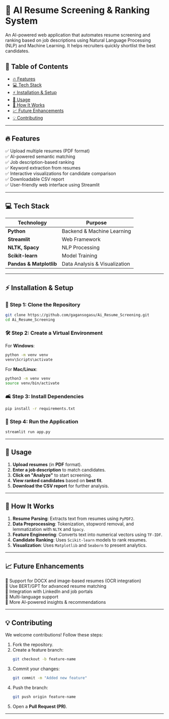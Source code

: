 # 🚀 AI Resume Screening & Ranking System

An AI-powered web application that automates resume screening and ranking based on job descriptions using Natural Language Processing (NLP) and Machine Learning. It helps recruiters quickly shortlist the best candidates.

## 📌 Table of Contents

- [🔥 Features](#-features)
- [💻 Tech Stack](#-tech-stack)
- [⚡ Installation & Setup](#-installation--setup)
- [🚀 Usage](#-usage)
- [🧠 How It Works](#-how-it-works)
- [📈 Future Enhancements](#-future-enhancements)
- [💡 Contributing](#-contributing)

---

## 🔥 Features

✅ Upload multiple resumes (PDF format)  
✅ AI-powered semantic matching  
✅ Job description-based ranking  
✅ Keyword extraction from resumes  
✅ Interactive visualizations for candidate comparison  
✅ Downloadable CSV report  
✅ User-friendly web interface using Streamlit

---

## 💻 Tech Stack

| **Technology**          | **Purpose**                   |
| ----------------------- | ----------------------------- |
| **Python**              | Backend & Machine Learning    |
| **Streamlit**           | Web Framework                 |
| **NLTK, Spacy**         | NLP Processing                |
| **Scikit-learn**        | Model Training                |
| **Pandas & Matplotlib** | Data Analysis & Visualization |

---

## ⚡ Installation & Setup

### 🏢 Step 1: Clone the Repository

```bash
git clone https://github.com/gagansogasu/Ai_Resume_Screening.git
cd Ai_Resume_Screening
```

### 🛠️ Step 2: Create a Virtual Environment

For **Windows**:

```bash
python -m venv venv
venv\Scripts\activate
```

For **Mac/Linux**:

```bash
python3 -m venv venv
source venv/bin/activate
```

### 🛋️ Step 3: Install Dependencies

```bash
pip install -r requirements.txt
```

### 🚀 Step 4: Run the Application

```bash
streamlit run app.py
```

---

## 🚀 Usage

1. **Upload resumes** (in **PDF** format).
2. **Enter a job description** to match candidates.
3. **Click on "Analyze"** to start screening.
4. **View ranked candidates** based on **best fit**.
5. **Download the CSV report** for further analysis.

---

## 🧠 How It Works

1. **Resume Parsing**: Extracts text from resumes using `PyPDF2`.
2. **Data Preprocessing**: Tokenization, stopword removal, and lemmatization with `NLTK` and `Spacy`.
3. **Feature Engineering**: Converts text into numerical vectors using `TF-IDF`.
4. **Candidate Ranking**: Uses `Scikit-learn` models to rank resumes.
5. **Visualization**: Uses `Matplotlib` and `Seaborn` to present analytics.

---

## 📈 Future Enhancements

🔹 Support for DOCX and image-based resumes (OCR integration)  
🔹 Use BERT/GPT for advanced resume matching  
🔹 Integration with LinkedIn and job portals  
🔹 Multi-language support  
🔹 More AI-powered insights & recommendations

---

## 💡 Contributing

We welcome contributions! Follow these steps:

1. Fork the repository.
2. Create a feature branch:
   ```bash
   git checkout -b feature-name
   ```
3. Commit your changes:
   ```bash
   git commit -m "Added new feature"
   ```
4. Push the branch:
   ```bash
   git push origin feature-name
   ```
5. Open a **Pull Request (PR)**.

---
